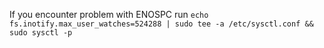 If you encounter problem with ENOSPC run
```echo fs.inotify.max_user_watches=524288 | sudo tee -a /etc/sysctl.conf && sudo sysctl -p```
